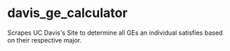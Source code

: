 # davis_ge_calculator
Scrapes UC Davis's Site to determine all GEs an individual satisfies based on their respective major.
